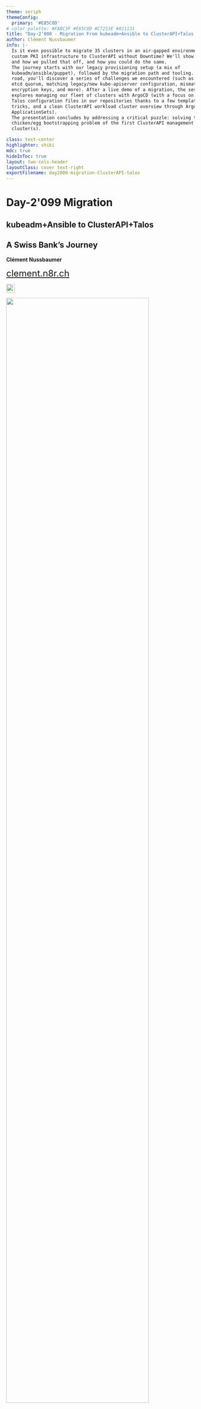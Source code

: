 ```yaml
---
theme: seriph
themeConfig:
  primary: '#E85C0D'
# color palette: #FABC3F #E85C0D #C7253E #821131
title: "Day-2’000 - Migration From kubeadm+Ansible to ClusterAPI+Talos: A Swiss Bank’s Journey"
author: Clément Nussbaumer
info: |-
  Is it even possible to migrate 35 clusters in an air-gapped environment with a
  custom PKI infrastructure to ClusterAPI without Downtime? We'll show you why
  and how we pulled that off, and how you could do the same.
  The journey starts with our legacy provisioning setup (a mix of
  kubeadm/ansible/puppet), followed by the migration path and tooling. Along the
  road, you'll discover a series of challenges we encountered (such as loss of
  etcd quorum, matching legacy/new kube-apiserver configuration, mismatching etcd
  encryption keys, and more). After a live demo of a migration, the session
  explores managing our fleet of clusters with ArgoCD (with a focus on simple
  Talos configuration files in our repositories thanks to a few templating
  tricks, and a clean ClusterAPI workload cluster overview through ArgoCD
  ApplicationSets).
  The presentation concludes by addressing a critical puzzle: solving the
  chicken/egg bootstrapping problem of the first ClusterAPI management
  cluster(s).

class: text-center
highlighter: shiki
mdc: true
hideInToc: true
layout: two-cols-header
layoutClass: cover text-right
exportFilename: day2000-migration-ClusterAPI-talos
---
```


# Day-2'099 Migration
## kubeadm+Ansible to ClusterAPI+Talos
## A Swiss Bank’s Journey

**Clément Nussbaumer**

<a href="https://clement.n8r.ch/en/articles/" style="font-size: 1.5rem;" target="_blank" alt="Blog" class="absolute right-8rem top-15rem m-6 text-xl">clement.n8r.ch</a>

<img src="./images/Jura.png" width="23rem" class="absolute right-6rem top-15rem m-6 text-xl">

<a href="https://www.linkedin.com/in/clement-j-m-nussbaumer/" target="_blank" alt="Blog"
  class="absolute right-4rem top-15rem m-6  text-xl icon-btn opacity-100 !border-none "><carbon-logo-linkedin />
</a>

<a href="https://github.com/clementnuss" target="_blank" alt="GitHub"
  class="absolute right-2rem top-15rem m-6 text-xl icon-btn opacity-100 !border-none"><carbon-logo-github />
</a>

<img border="rounded" src="./images/KubeConlogo.png" width="87%" class="absolute justify-items-center bottom-1rem">

<figure class="absolute top-2rem left-2rem m-0">
  <img border="rounded" src="./images/clusterapi-cuttle.webp" width="30%">
  <footer><cite style="font-size: 75%;display: block;text-align: start;" >Created with FLUX.1 [dev] by Black Forest Labs</cite></footer>
</figure>

---

# Longevity of a K8s Cluster

How old can your clusters get?

<div class="grid grid-cols-5 gap-4">
<div class="col-span-2 flex flex-col flex-items-start">

<br>
<br>
<br>


```console
$ kubectl get namespace kube-system
NAME          STATUS   AGE
kube-system   Active   5y273d
```

```console
     5 years (365.25 days)
 + 273 days
= 2099 days
```

</div>

<div place-items="center" class="flex col-span-3">
<figure>
  <img border="rounded" src="./images/old-cluster.jpg" width="90%" alt="">
</figure>
</div>
</div>

---
src: ./slides/intro-pf.md
---
---

# Starting Point
Legacy cluster provisioning

<div class="grid grid-cols-5 gap-4">
<div class="col-span-2">

1. provision Debian VMs (terraform)
1. deploy/configure base tools
1. register nodes in `inventory.yml`
1. run Ansible playbook:
   - render config files, base manifests, ...
   - run `kubeadm` commands
1. configure ArgoCD integration

</div>
<div class="col-span-3">
<figure>
  <img border="rounded" src="./images/clusters-pipeline.png" width="100%" alt="">
  <footer><cite style="font-size: 70%;display: block;text-align: center;" >Current cluster provisioning pipeline overview</cite></footer>
</figure>
</div>
</div>

<!-- 
base tools: log collection, ssh access control, security tools
-->

---

# ClusterAPI

<div class="grid grid-cols-5 gap-4">
<div class="col-span-3">

<figure>
  <img border="rounded" src="./images/clusterapi-overview.png" width="100%" alt="">
</figure>


</div>
<div class="col-span-2 flex flex-col flex-items-start">

```console
$ kubectl get clusters --all-namespaces
NAMESPACE    NAME           AGE
capi-lab-a   e1-k8s-lab-a   29d
capi-lab-b   e1-k8s-lab-b   95d
capi-lab-c   e1-k8s-lab-c   95d
```

```console
$ kubectl get machinedeployments
NAME                  REPLICAS AGE    VERSION
e1-k8s-lab-a-md-002   2        5d5h   v1.30.5
e1-k8s-lab-a-md-1     1        19d    v1.31.4
```

```console
$ kubectl get machines
NAME                 PHASE     AGE    VERSION
lab-a-md-002-lr7ch   Running   5d4h   v1.30.5
lab-a-md-002-lwx4t   Running   4d2h   v1.30.5
lab-a-md-1-4rtb9     Running   19d    v1.31.5
```


</div>
</div>

---

# Talos Linux
[The 12 binaries' O.S.](https://www.siderolabs.com/blog/there-are-only-12-binaries-in-talos-linux/)



<div class="grid grid-cols-4 gap-4">
<div class="col-span-2 flex flex-col flex-items-start">

> immutable, minimal, ephemeral \
> declarative configuration file and gRPC API [^talos-philosophy]

[^talos-philosophy]: <https://www.talos.dev/v1.9/learn-more/philosophy/>

<br>

```console
$ talosctl services
SERVICE              STATE     HEALTH
apid                 Running   OK    
containerd           Running   OK    
cri                  Running   OK    
etcd                 Running   OK    
kubelet              Running   OK    
machined             Running   OK    
syslogd              Running   OK    
trustd               Running   OK    
udevd                Running   OK    
```

</div>
<div class="col-span-2">
<figure>
  <img border="rounded" src="./images/talos-overview.png" width="99%" alt="">
</figure>
</div>
</div>

---

# Migration
The Journey


<div class="grid grid-cols-5 gap-4">
<div class="col-span-2 flex flex-col flex-items-start">

Documentation:

- [Talos `kubeadm` migration guide](https://www.talos.dev/v1.9/advanced/migrating-from-kubeadm/)
- [Talos `v1alpha1/config` reference](https://www.talos.dev/v1.9/reference/configuration/v1alpha1/config/)
- [`kube-apiserver` CLI reference](https://kubernetes.io/docs/reference/command-line-tools-reference/kube-apiserver/)
- [Kubernetes `etcd` encryption doc](https://kubernetes.io/docs/tasks/administer-cluster/encrypt-data/)

</div>
<div class="col-span-3">
<figure>
  <img border="rounded" src="./images/migration.png" width="90%" alt="">
  <!-- <footer><cite style="font-size: 70%;display: block;text-align: center;" >Current cluster provisioning pipeline overview</cite></footer> -->
</figure>
</div>
</div>

---
layout: two-cols-header
layoutClass: gap-4
class: justify-items-start
---

# step 0: config matching

::left::
**Kubeadm modifications:**


1. `--service-account-issuer => https://<apiserver endpoint>:6443`
1. match `etcd` encryption key names to those hard-coded in [Talos template
file](https://github.com/siderolabs/talos/blob/release-1.9/internal/app/machined/pkg/controllers/k8s/templates/kube-system-encryption-config-template.yaml)
1. re-encrypt all secrets:

```bash
kubectl get secrets --all-namespaces -o json | \
  kubectl replace -f -
```

::right::

```yaml {9-12,15-18}{lines:true}
--- # talos EncryptionConfig template
apiVersion: v1
kind: EncryptionConfig
resources:
- resources:
  - secrets
  providers:
  {{if .Root.SecretboxEncryptionSecret}}
  - secretbox:
      keys:
      - name: key2
        secret: {{ .Root.SecretboxEncryptionSecret }}
  {{end}}
  {{if .Root.AESCBCEncryptionSecret}}
  - aescbc:
      keys:
      - name: key1
        secret: {{ .Root.AESCBCEncryptionSecret }}
  {{end}}
  - identity: {}
```

---

# step 1: import existing PKI

<br>

````md magic-move
```text
$ export TOKEN=$(kubeadm token create --ttl 0)
$ talosctl gen secrets \
  --from-kubernetes-pki /etc/kubernetes/pki/ \
  --kubernetes-bootstrap-token ${TOKEN} \
  --output-file secretsbundle.yaml
```
```yaml {*}{lines:true}
--- # secretsbundle.yaml
secrets:
  bootstraptoken: c00ffe.0123456789abcdef
  secretboxencryptionsecret: base64-encoded-etcd-encryption-key
certs:
  etcd:
    crt: base64-encoded-crt
    key: base64-encoded-key
  k8s:
    crt: base64-encoded-crt
    key: base64-encoded-key
  k8sserviceaccount:
    key: base64-encoded-key
  os:
    crt: base64-encoded-crt
    key: base64-encoded-key
```
````

---
layout: two-cols-header
layoutClass: gap-2
class: justify-items-start
---

# step 2: create ClusterAPI CRDs

::left::

```yaml {*}{lines:true}
---
apiVersion: cluster.x-k8s.io/v1beta1
kind: Cluster
metadata:
  labels:
    cluster.x-k8s.io/cluster-name: e1-k8s-lab-f
  name: e1-k8s-lab-f
spec:
  controlPlaneEndpoint:
    host: e1-k8s-lab-f-internal.tld.ch
    port: 443
  controlPlaneRef:
    apiVersion: controlplane.cluster.x-k8s.io/v1alpha3
    kind: TalosControlPlane
    name: e1-k8s-lab-f
  infrastructureRef:
    apiVersion: infrastructure.cluster.x-k8s.io/v1beta1
    kind: VSphereCluster
    name: e1-k8s-lab-f
```

::right::

```yaml {*}{lines:true}
---
apiVersion: controlplane.cluster.x-k8s.io/v1alpha3
kind: TalosControlPlane
metadata:
  name: e1-k8s-lab-f
spec:
  controlPlaneConfig:
    controlplane:
      strategicPatches: [...]
      generateType: controlplane
  infrastructureTemplate:
    apiVersion: infrastructure.cluster.x-k8s.io/v1beta1
    kind: VSphereMachineTemplate
    name: control-plane-v1.9.4-pf.0
  replicas: 0
  rolloutStrategy:
    rollingUpdate:
      maxSurge: 1
    type: RollingUpdate
  version: v1.31.5
```


---
layout: two-cols-header
layoutClass: gap-4
class: justify-items-start
---

# step 2: create ClusterAPI CRDs

<figure class="justify-items-center">
  <img border="rounded" src="./images/capi-inside-ns.png" width="90%" alt="">
</figure>

---

# step 3: add ClusterAPI nodes

<figure class="justify-items-center">
  <img border="rounded" src="./images/migration-1:3.png" width="70%" alt="">
</figure>

---

# step 3: add ClusterAPI nodes

<figure class="justify-items-center">
  <img border="rounded" src="./images/migration-2:3.png" width="70%" alt="">
</figure>

---

# step 3: add ClusterAPI nodes

<figure class="justify-items-center">
  <img border="rounded" src="./images/migration-3:3.png" width="70%" alt="">
</figure>

---
class: justify-items-start
---

# step 3: create ClusterAPI nodes
What could go wrong after all?

- mismatched `--service-account-issuer` config:

  ```log
  [authentication.go:73] "Unable to authenticate the request" err="invalid bearer token"
  ```

- `etcd` encryption key missing:

  ```log
  [reflector.go:561] storage/cacher.go:/secrets: failed to list *core.Secret: unable 
  to transform key "/registry/secrets/appl-titi/toto-secret": no matching prefix found
  ```

- wrong `etcd` encryption key

  ```log
  [transformer.go:163] "failed to decrypt data" err="output array was not large enough for encryption"
  ```

- loss of quorum: use the `--force-new-cluster` flag to recover one node

---
layout: two-cols-header
layoutClass: gap-4
class: justify-items-start
---

# Demo


::left::

<br>
<br>
<br>
<br>
<br>
<br>

## Live migration 🎢


::right::

<figure>
  <img border="rounded" src="./images/clusterapi-cuttle.webp" width="95%" alt="">
  <footer><cite style="font-size: 70%;display: block;text-align: center;" >Created with FLUX.1 [dev] by Black Forest Labs</cite></footer>
</figure>

---
layout: two-cols-header
layoutClass: gap-4
class: justify-items-start
---

# Bootstrapping Issue
The Chicken & Egg problem

::left::

<figure>
  <img border="rounded" src="./images/chicken-or-egg.jpeg" width="95%" alt="">
  <footer><cite style="font-size: 70%;display: block;text-align: center;" >Created with FLUX.1 [dev] by Black Forest Labs</cite></footer>
</figure>

<br>
<br>

::right::

<figure>
  <img border="rounded" src="./images/bootstrapping.png" width="100%" alt="">
</figure>

---

# Conclusion


<figure place-items="center">
  <img border="rounded" src="./images/migration.png" width="60%" alt="">
</figure>


---

# Questions?

<figure place-items="center">
  <img border="rounded" src="./images/clusterapi-cuttle.webp" width="36%" alt="">
  <footer><cite style="font-size: 70%;display: block;text-align: center;" >Created with FLUX.1 [dev] by Black Forest Labs</cite></footer>
</figure>


<a href="https://clement.n8r.ch/en/articles/" style="font-size: 1.5rem;" target="_blank" alt="Blog" class="absolute right-27rem bottom-1rem m-6 text-xl">clement.n8r.ch</a>

<img src="./images/Jura.png" width="23rem" class="absolute right-25rem bottom-1rem m-6 text-xl">

<a href="https://www.linkedin.com/in/clement-j-m-nussbaumer/" target="_blank" alt="Blog"
  class="absolute right-23rem bottom-1rem m-6  text-xl icon-btn opacity-100 !border-none "><carbon-logo-linkedin />
</a>

<a href="https://github.com/clementnuss" target="_blank" alt="GitHub"
  class="absolute right-21rem bottom-1rem m-6 text-xl icon-btn opacity-100 !border-none"><carbon-logo-github />
</a>

<img border="rounded" src="./images/KubeConLondon.png" width="27%" class="absolute bottom-1rem left-2rem ">

<img border="rounded" src="./images/kccnc-eu-2025-color.png" width="27%" class="absolute justify-items-center right-2rem bottom-1rem">



---

# Templating Talos Configs
Additional content

```bash
yq '(.. | select(has("yq_load_str"))) |= load_str(.yq_load_str)'
```

````md magic-move

```yaml
---
apiVersion: bootstrap.cluster.x-k8s.io/v1alpha3
kind: TalosConfigTemplate
metadata:
  name: config-template-20250326001
spec:
  template:
    spec:
      generateType: worker
      strategicPatches:
        - yq_load_str: config/lab/strategic-patches.yaml
        - yq_load_str: config/lab/registries.yaml
        - yq_load_str: config/lab/ca-certificates.yaml
        - yq_load_str: config/lab/log-config.yaml
```

```yaml {10-18}
---
apiVersion: bootstrap.cluster.x-k8s.io/v1alpha3
kind: TalosConfigTemplate
metadata:
  name: config-template-20250326001
spec:
  template:
    spec:
      generateType: worker
      strategicPatches:
        - | # strategic-patches.yaml content
          cluster:
            apiServer:
              extraArgs:
          ...
        - | # registries.yaml content
          ...
```
````

---

# ArgoCD AppSets
Additional content


<figure class="justify-items-center" >
  <img border="rounded" src="./images/appsets.png" width="80%" alt="">
</figure>

---
layout: two-cols-header
layoutClass: gap-4
class: justify-items-start
---

# ArgoCD AppSet for Cluster management
Additional content

```yaml
spec.generators:
  - matrix:
      generators:
        - git:
            repoURL: git@your.repo/abcdef.git
            revision: HEAD
            directories:
              - path: envs/lab/*
              - path: envs/test/*
spec.template:
  sources:
    - repoURL: git@your.repo/abcdef.git
      plugin:
        name: lovely-ytt
        parameters:
          - name: lovely_preprocessors
            string: |
              set -euxo && cd ../../../ && \
              find config -name "*.yaml" -exec yq -i 'explode(.) | del(.".*")' {} \; && \
              find {{ .path.path }} -name "*.yaml" -exec yq -i '(.. | select(has("yq_load_str"))) |= load_str(.yq_load_str)' {} \;
```

